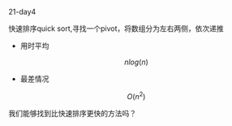 21-day4

快速排序quick sort,寻找一个pivot，将数组分为左右两侧，依次递推

* 用时平均

$$
nlog(n)
$$

* 最差情况

$$
O(n^2)
$$

我们能够找到比快速排序更快的方法吗？